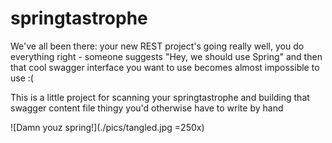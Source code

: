 # springtastrophe

We've all been there: your new REST project's going really well, you do everything right - someone suggests "Hey, we should use Spring" and then that cool swagger interface you want to use becomes almost impossible to use :(


This is a little project for scanning your springtastrophe and building that swagger content file thingy you'd otherwise have to write by hand

![Damn youz spring!](./pics/tangled.jpg =250x)